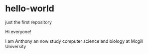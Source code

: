# hello-world
just the first repository

Hi everyone!

I am Anthony an now study computer science and biology at Mcgill University
